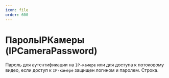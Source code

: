 ```yaml
---
icon: file
order: 600
---
```


# ПарольIPКамеры (IPCameraPassword)

Пароль для аутентификации на `IP-камере` или для доступа к потоковому видео, если доступ к `IP-камере` защищен логином и паролем. Строка.
